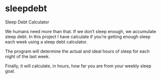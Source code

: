 # sleepdebt

Sleep Debt Calculator

We humans need more than that. If we don’t sleep enough, we accumulate sleep debt. In this project I have calculate if you’re getting enough sleep each week using a sleep debt calculator.

The program will determine the actual and ideal hours of sleep for each night of the last week.

Finally, it will calculate, in hours, how far you are from your weekly sleep goal.
